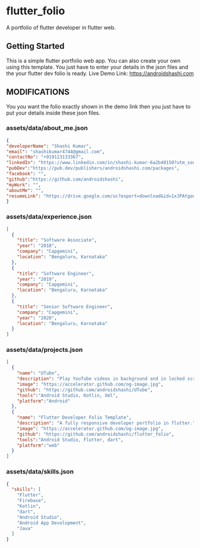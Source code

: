 # flutter_folio

A portfolio of flutter developer in flutter web.

## Getting Started
This is a simple flutter portfolio web app. You can also create your own using this template. 
You just have to enter your details in the json files and the your flutter dev folio is ready.
Live Demo Link: https://androidshashi.com

## MODIFICATIONS

You you want the folio exactly shown in the demo link then you just have to put your details inside these json files.

### assets/data/about_me.json
```json
{
"developerName": "Shashi Kumar",
"email": "shashikumar4744@gmail.com",
"contactNo": "+919123133367",
"linkedIn": "https://www.linkedin.com/in/shashi-kumar-6a2b40150?utm_source=share&utm_campaign=share_via&utm_content=profile&utm_medium=android_app",
"pubDev":"https://pub.dev/publishers/androidshashi.com/packages",
"facebook": "",
"github":"https://github.com/androidshashi",
"myWork": "",
"aboutMe": "",
"resumeLink": "https://drive.google.com/uc?export=download&id=1xJPAtgon_OoU4VkWoILpcTY4KpcOTEy0"
}
```

### assets/data/experience.json
```json
[
  {
    "title": "Software Associate",
    "year": "2018",
    "company": "Capgemini",
    "location": "Bengaluru, Karnataka"
  },
  {
    "title": "Software Engineer",
    "year": "2019",
    "company": "Capgemini",
    "location": "Bengaluru, Karnataka"
  },
  {
    "title": "Senior Software Engineer",
    "company": "Capgemini",
    "year": "2020",
    "location": "Bengaluru, Karnataka"
  }
]
```

### assets/data/projects.json
```json
[
  {
    "name": "UTube",
    "description": "Play YouTube videos in background and in locked screen",
    "image": "https://accelerator.github.com/og-image.jpg",
    "github": "https://github.com/androidshashi/UTube",
    "tools":"Android Studio, Kotlin, Xml",
    "platform":"Android"
  },
  {
    "name": "Flutter Developer Folio Template",
    "description": "A fully responsive developer portfolio in flutter.",
    "image": "https://accelerator.github.com/og-image.jpg",
    "github": "https://github.com/androidshashi/flutter_folio",
    "tools":"Android Studio, Flutter, dart",
    "platform":"web"
  }
]
```

### assets/data/skills.json
```json
{
  "skills": [
    "Flutter",
    "Firebase",
    "Kotlin",
    "dart",
    "Android Studio",
    "Android App Development",
    "Java"
  ]
}
```




